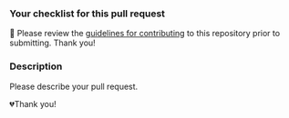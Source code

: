 ### Your checklist for this pull request

🚨 Please review the [guidelines for contributing](../CONTRIBUTING.md) to this repository
prior to submitting.  Thank you!

### Description

Please describe your pull request.

💔Thank you!
